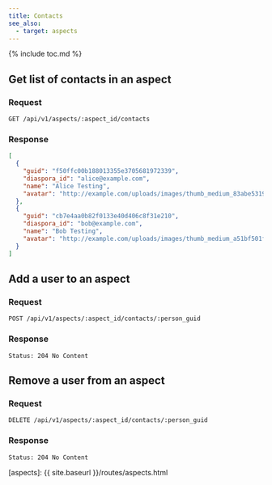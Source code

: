 ```yaml
---
title: Contacts
see_also:
  - target: aspects
---
```


{% include toc.md %}

## Get list of contacts in an aspect

### Request

~~~
GET /api/v1/aspects/:aspect_id/contacts
~~~

### Response

~~~json
[
  {
    "guid": "f50ffc00b188013355e3705681972339",
    "diaspora_id": "alice@example.com",
    "name": "Alice Testing",
    "avatar": "http://example.com/uploads/images/thumb_medium_83abe5319ef830c2bd84.jpg"
  },
  {
    "guid": "cb7e4aa0b82f0133e40d406c8f31e210",
    "diaspora_id": "bob@example.com",
    "name": "Bob Testing",
    "avatar": "http://example.com/uploads/images/thumb_medium_a51bf501fe86c198c0b1.jpg"
  }
]
~~~

## Add a user to an aspect

### Request

~~~
POST /api/v1/aspects/:aspect_id/contacts/:person_guid
~~~

### Response

~~~
Status: 204 No Content
~~~

## Remove a user from an aspect

### Request

~~~
DELETE /api/v1/aspects/:aspect_id/contacts/:person_guid
~~~

### Response

~~~
Status: 204 No Content
~~~

[aspects]: {{ site.baseurl }}/routes/aspects.html

